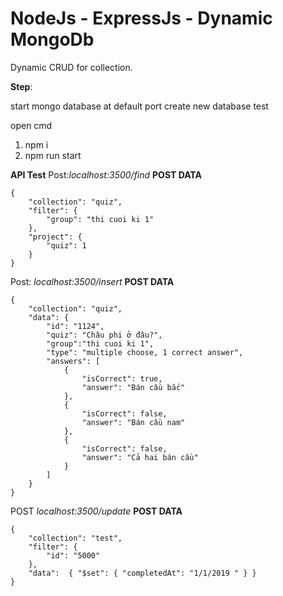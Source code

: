 
# NodeJs - ExpressJs - Dynamic MongoDb

Dynamic CRUD for collection.

**Step**:

start mongo database at default port
create new database test

open cmd
 1. npm i
 2. npm run start

**API Test**
Post:*localhost:3500/find*
**POST DATA**

    {
    	"collection": "quiz",
    	"filter": {
    		"group": "thi cuoi ki 1"	
    	},
    	"project": {
    		"quiz": 1
    	}
    }

Post: *localhost:3500/insert*
**POST DATA**

    {
    	"collection": "quiz",
    	"data": {
    		"id": "1124",
    		"quiz": "Châu phi ở đâu?",
    		"group":"thi cuoi ki 1",
    		"type": "multiple choose, 1 correct answer",
    		"answers": [
    			{
    				"isCorrect": true,
    				"answer": "Bán cầu bắc"
    			},
    			{
    				"isCorrect": false,
    				"answer": "Bán cầu nam"
    			},
    			{
    				"isCorrect": false,
    				"answer": "Cả hai bán cầu"
    			}
    		]
    	}
    }

POST *localhost:3500/update*
**POST DATA**

    {
    	"collection": "test",
    	"filter": {
    		"id": "5000"
    	},
    	"data":  { "$set": { "completedAt": "1/1/2019 " } }
    }




